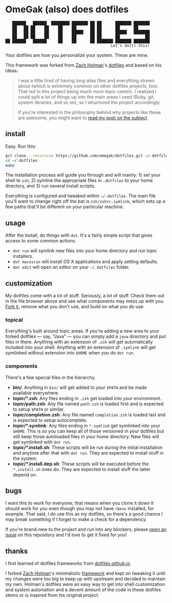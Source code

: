 # OmeGak (also) does dotfiles

```
   ██████   ██████  ████████ ███████ ██ ██      ███████ ███████
   ██   ██ ██    ██    ██    ██      ██ ██      ██      ██
   ██   ██ ██    ██    ██    █████   ██ ██      █████   ███████
   ██   ██ ██    ██    ██    ██      ██ ██      ██           ██
██ ██████   ██████     ██    ██      ██ ███████ ███████ ███████
                                              Let's do(t) this!
```


Your dotfiles are how you personalize your system. These are mine.

This framework was forked from [Zach Holman](https://github.com/holman)'s
[dotfiles](https://github.com/holman/dotfiles) and based on his ideas:

> I was a little tired of having long alias files and everything strewn about
> (which is extremely common on other dotfiles projects, too). That led to this
> project being much more topic-centric. I realized I could split a lot of
> things up into the main areas I used (Ruby, git, system libraries, and so
> on), so I structured the project accordingly.
>
> If you're interested in the philosophy behind why projects like these are
> awesome, you might want to [read my post on the
> subject](http://zachholman.com/2010/08/dotfiles-are-meant-to-be-forked/).


## install

Easy. Run this:

```bash
git clone --recursive https://github.com/omegak/dotfiles.git ~/.dotfiles
cd ~/.dotfiles
make
```

The installation process will guide you through and will mainly: 1) set your
shell to `zsh`, 2) symlink the appropriate files in `.dotfiles` to your home
directory, and 3) run several install scripts.

Everything is configured and tweaked within `~/.dotfiles`. The main file
you'll want to change right off the bat is `zsh/zshrc.symlink`, which sets up a
few paths that'll be different on your particular machine.


## usage

After the install, do things with `dot`. It's a fairly simple script that
gives access to some common actions.

* `dot run` will symlink new files into your home directory and run topic
  installers.
* `dot macosrun` will install OS X applications and apply setting defaults.
* `dot edit` will open an editor on your `~/.dotfiles` folder.


## customization

My dotfiles come with a lot of stuff. Seriously, a lot of stuff. Check them out
in the file browser above and see what components may mess up with you.
[Fork it](https://github.com/omegak/dotfiles/fork), remove what you don't use,
and build on what you do use.

### topical

Everything's built around topic areas. If you're adding a new area to your
forked dotfiles — say, "Java" — you can simply add a `java` directory and put
files in there. Anything with an extension of `.zsh` will get automatically
included into your shell. Anything with an extension of `.symlink` will get
symlinked without extension into `$HOME` when you do `dot run`.

### components

There's a few special files in the hierarchy.

- **bin/**: Anything in `bin/` will get added to your `$PATH` and be made
  available everywhere.
- ***topic*/\*.zsh**: Any files ending in `.zsh` get loaded into your
  environment.
- ***topic*/path.zsh**: Any file named `path.zsh` is loaded first and is
  expected to setup `$PATH` or similar.
- ***topic*/completion.zsh**: Any file named `completion.zsh` is loaded
  last and is expected to setup autocomplete.
- ***topic*/\*.symlink**: Any files ending in `*.symlink` get symlinked into
  your `$HOME`. This is so you can keep all of those versioned in your dotfiles
  but still keep those autoloaded files in your home directory. New files will
  get symlinked with `dot run`.
- ***topic*/\*.install.sh**: These scripts will be run during the initial
  installation and anytime after that with `dot run`. They are expected to
  install stuff in the system.
- ***topic*/\*.install.dep.sh**: These scripts will be executed before the
  `*.install.sh` ones do. They are expected to install stuff the latter depend
  on.


## bugs

I want this to work for everyone; that means when you clone it down it should
work for you even though you may not have `rbenv` installed, for example. That
said, I do use this as *my* dotfiles, so there's a good chance I may break
something if I forget to make a check for a dependency.

If you're brand-new to the project and run into any blockers, please
[open an issue](https://github.com/omegak/dotfiles/issues) on this repository
and I'd love to get it fixed for you!


## thanks

I first learned of dotfiles frameworks from
[dotfiles.github.io](http://dotfiles.github.io/).

I forked [Zach Holman](https://github.com/holman)'s minimalistic
[framework](https://github.com/holman/dotfiles) and kept on tweaking it until my
changes were too big to keep up with upstream and decided to maintain my own.
Holman's dotfiles were an easy way to get into shell customization and system
automation and a decent amount of the code in these dotfiles stems or is
inspired from his original project.
